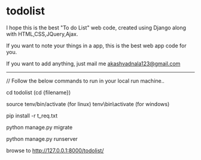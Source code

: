 # todolist

I hope this is the best "To do List" web code, created using Django along with HTML,CSS,JQuery,Ajax.

If you want to note your things in a app, this is the best web app code for you.

If you want to add anything, just mail me akashvadnala123@gmail.com


*******************************************************************************

// Follow the below commands to run in your local run machine..


cd todolist     (cd {filename})

source tenv/bin/activate (for linux)
tenv\bin\activate  (for windows)

pip install -r t_req.txt

python manage.py migrate

python manage.py runserver

browse to http://127.0.0.1:8000/todolist/
